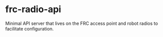 # frc-radio-api
Minimal API server that lives on the FRC access point and robot radios to facilitate configuration.
